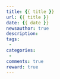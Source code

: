 ```yaml
---
title: {{ title }}
url: {{ title }}
date: {{ date }}
newsauthor: true
description: 
tags: 
 - 
categories: 
 - 
comments: true
reward: true
---
```

